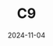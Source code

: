 ---
title: C9
date: 2024-11-04

weapon: 
-
    primary: Max Level
    item: Level 43
-
    primary: Military Camo's
    item: 2000 Critical Kills 
-
    primary: Special Camo 1
    item: 30 Parasite Kills
-
    primary: Special Camo 2
    item: 300 kills while packed
-
    primary: Gold Camo
    item: 10 kills rapidly 15 times
-
    primary: Liberty Falls Location
    item: Riverside
-
    primary: Terminus Location
    item: Communications (outside)
# -
#     primary: Rare (Blue)
#     item: 
# -
#     primary: Epic (Purple)
#     item: 
# -
#     primary: Legendary (Orange)
#     item: 

tags: weaponBuild
---